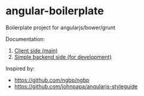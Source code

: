 # angular-boilerplate
Boilerplate project for angularjs/bower/grunt

Documentation:

1. [Client side (main)](frontend/)
2. [Simple backend side (for development)](backend/)

Inspired by:
 * https://github.com/ngbp/ngbp
 * https://github.com/johnpapa/angularjs-styleguide
